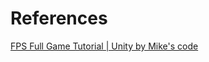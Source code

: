 # References
[FPS Full Game Tutorial | Unity by Mike's code](https://www.youtube.com/playlist?list=PLtLToKUhgzwm1rZnTeWSRAyx9tl8VbGUE)